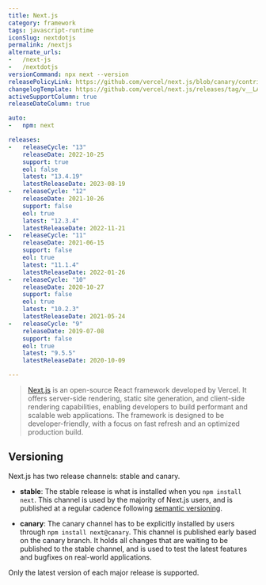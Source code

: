 ```yaml
---
title: Next.js
category: framework
tags: javascript-runtime
iconSlug: nextdotjs
permalink: /nextjs
alternate_urls:
-   /next-js
-   /nextdotjs
versionCommand: npx next --version
releasePolicyLink: https://github.com/vercel/next.js/blob/canary/contributing/repository/release-channels-publishing.md
changelogTemplate: https://github.com/vercel/next.js/releases/tag/v__LATEST__
activeSupportColumn: true
releaseDateColumn: true

auto:
-   npm: next

releases:
-   releaseCycle: "13"
    releaseDate: 2022-10-25
    support: true
    eol: false
    latest: "13.4.19"
    latestReleaseDate: 2023-08-19
-   releaseCycle: "12"
    releaseDate: 2021-10-26
    support: false
    eol: true
    latest: "12.3.4"
    latestReleaseDate: 2022-11-21
-   releaseCycle: "11"
    releaseDate: 2021-06-15
    support: false
    eol: true
    latest: "11.1.4"
    latestReleaseDate: 2022-01-26
-   releaseCycle: "10"
    releaseDate: 2020-10-27
    support: false
    eol: true
    latest: "10.2.3"
    latestReleaseDate: 2021-05-24
-   releaseCycle: "9"
    releaseDate: 2019-07-08
    support: false
    eol: true
    latest: "9.5.5"
    latestReleaseDate: 2020-10-09

---
```


> [Next.js](https://nextjs.org/) is an open-source React framework developed by Vercel. It offers 
> server-side rendering, static site generation, and client-side rendering capabilities, enabling 
> developers to build performant and scalable web applications. The framework is designed to be
> developer-friendly, with a focus on fast refresh and an optimized production build.

## Versioning

Next.js has two release channels: stable and canary.

- **stable**: The stable release is what is installed when you `npm install next`. This channel is used by the majority of Next.js users, and is published at a regular cadence following [semantic versioning](https://semver.org/).

- **canary**: The canary channel has to be explicitly installed by users through `npm install next@canary`. This channel is published early based on the canary branch. It holds all changes that are waiting to be published to the stable channel, and is used to test the latest features and bugfixes on real-world applications.

Only the latest version of each major release is supported.